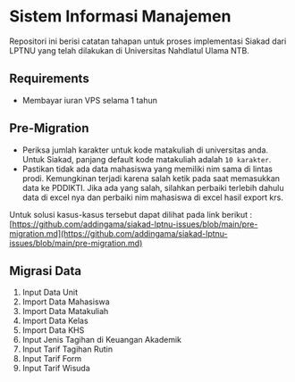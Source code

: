 # Sistem Informasi Manajemen

Repositori ini berisi catatan tahapan untuk proses implementasi Siakad dari LPTNU yang telah dilakukan di Universitas Nahdlatul Ulama NTB.


## Requirements

- Membayar iuran VPS selama 1 tahun

## Pre-Migration

- Periksa jumlah karakter untuk kode matakuliah di universitas anda. Untuk Siakad, panjang default kode matakuliah adalah `10 karakter`.
- Pastikan tidak ada data mahasiswa yang memiliki nim sama di lintas prodi. Kemungkinan terjadi karena salah ketik pada saat memasukkan data ke PDDIKTI. Jika ada yang salah, silahkan perbaiki terlebih dahulu data di excel nya dan perbaiki nim mahasiswa di excel hasil export krs.

Untuk solusi kasus-kasus tersebut dapat dilihat pada link berikut : [https://github.com/addingama/siakad-lptnu-issues/blob/main/pre-migration.md](https://github.com/addingama/siakad-lptnu-issues/blob/main/pre-migration.md)


## Migrasi Data

1. Input Data Unit
2. Import Data Mahasiswa
3. Import Data Matakuliah
4. Import Data Kelas
5. Import Data KHS
6. Input Jenis Tagihan di Keuangan Akademik
7. Input Tarif Tagihan Rutin
8. Input Tarif Form
9. Input Tarif Wisuda
